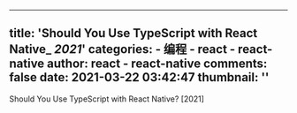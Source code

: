 
---
title: 'Should You Use TypeScript with React Native_ _2021_'
categories: 
    - 编程
    - react - react-native
author: react - react-native
comments: false
date: 2021-03-22 03:42:47
thumbnail: ''
---

<div>   
Should You Use TypeScript with React Native? [2021]  
</div>
            